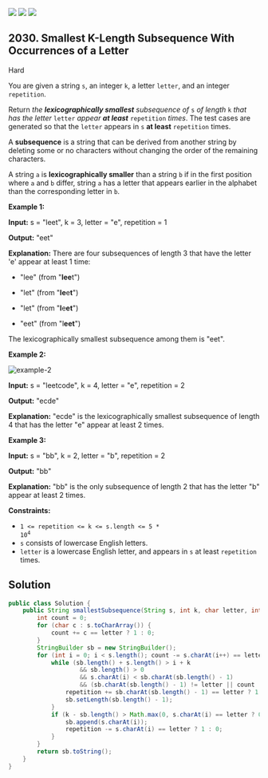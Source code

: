 [![](https://img.shields.io/github/stars/javadev/LeetCode-in-Java?label=Stars&style=flat-square)](https://github.com/javadev/LeetCode-in-Java)
[![](https://img.shields.io/github/forks/javadev/LeetCode-in-Java?label=Fork%20me%20on%20GitHub%20&style=flat-square)](https://github.com/javadev/LeetCode-in-Java/fork)
[![](https://img.shields.io/badge/-LeetCode%20in%20Kotlin-blue?style=flat-square)](https://github.com/javadev/LeetCode-in-Kotlin)

## 2030\. Smallest K-Length Subsequence With Occurrences of a Letter

Hard

You are given a string `s`, an integer `k`, a letter `letter`, and an integer `repetition`.

Return _the **lexicographically smallest** subsequence of_ `s` _of length_ `k` _that has the letter_ `letter` _appear **at least**_ `repetition` _times_. The test cases are generated so that the `letter` appears in `s` **at least** `repetition` times.

A **subsequence** is a string that can be derived from another string by deleting some or no characters without changing the order of the remaining characters.

A string `a` is **lexicographically smaller** than a string `b` if in the first position where `a` and `b` differ, string `a` has a letter that appears earlier in the alphabet than the corresponding letter in `b`.

**Example 1:**

**Input:** s = "leet", k = 3, letter = "e", repetition = 1

**Output:** "eet"

**Explanation:** There are four subsequences of length 3 that have the letter 'e' appear at least 1 time: 

- "lee" (from "**lee**t") 

- "let" (from "**le**e**t**") 

- "let" (from "**l**e**et**") 

- "eet" (from "l**eet**") 
  
The lexicographically smallest subsequence among them is "eet".

**Example 2:**

![example-2](https://assets.leetcode.com/uploads/2021/09/13/smallest-k-length-subsequence.png)

**Input:** s = "leetcode", k = 4, letter = "e", repetition = 2

**Output:** "ecde"

**Explanation:** "ecde" is the lexicographically smallest subsequence of length 4 that has the letter "e" appear at least 2 times.

**Example 3:**

**Input:** s = "bb", k = 2, letter = "b", repetition = 2

**Output:** "bb"

**Explanation:** "bb" is the only subsequence of length 2 that has the letter "b" appear at least 2 times.

**Constraints:**

*   <code>1 <= repetition <= k <= s.length <= 5 * 10<sup>4</sup></code>
*   `s` consists of lowercase English letters.
*   `letter` is a lowercase English letter, and appears in `s` at least `repetition` times.

## Solution

```java
public class Solution {
    public String smallestSubsequence(String s, int k, char letter, int repetition) {
        int count = 0;
        for (char c : s.toCharArray()) {
            count += c == letter ? 1 : 0;
        }
        StringBuilder sb = new StringBuilder();
        for (int i = 0; i < s.length(); count -= s.charAt(i++) == letter ? 1 : 0) {
            while (sb.length() + s.length() > i + k
                    && sb.length() > 0
                    && s.charAt(i) < sb.charAt(sb.length() - 1)
                    && (sb.charAt(sb.length() - 1) != letter || count != repetition)) {
                repetition += sb.charAt(sb.length() - 1) == letter ? 1 : 0;
                sb.setLength(sb.length() - 1);
            }
            if (k - sb.length() > Math.max(0, s.charAt(i) == letter ? 0 : repetition)) {
                sb.append(s.charAt(i));
                repetition -= s.charAt(i) == letter ? 1 : 0;
            }
        }
        return sb.toString();
    }
}
```